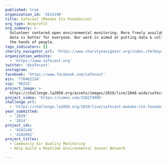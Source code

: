 ```yaml
---
published: true
organization_id: '2014190'
title: Safecast (Momoko Ito Foundation)
org_type: Nonprofit
org_summary: >-
  Volunteer centered open environmental monitoring. More freely available open
  data is better for everyone. Our work is aimed at putting data & collection in
  the hands of people.
tags_indicators: []
charity_navigator_url: 'https://www.charitynavigator.org/index.cfm?bay=search.profile&ein=770462154'
organization_website:
  - 'https://www.safecast.org'
twitter: '@safecast'
instagram: ''
facebook: 'https://www.facebook.com/safecast'
ein: '770462154'
zip: '90232'
project_image: >-
  https://challenge.la2050.org/assets/images/2019/live/2048-wide/safecast-momoko-ito-foundation.jpg
project_video: 'https://vimeo.com/158274995'
challenge_url:
  - 'https://challenge.la2050.org/2019/live/safecast-momoko-ito-foundation/'
year_submitted:
  - '2019'
  - '2014'
project_ids:
  - '9102146'
  - '4102092'
project_titles:
  - Community Air Quality Monitoring
  - Help build a Realtime Environmental Sensor Network

---
```

